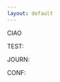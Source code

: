 ```yaml
---
layout: default
---
```



CIAO


TEST:

<script src="https://bibbase.org/show?bib=https%3A%2F%2Fmarcocostanzo.github.io%2Fbibliography%2Freferences.bib&jsonp=1"></script>


JOURN:

<script src="https://bibbase.org/show?bib=https%3A%2F%2Fmarcocostanzo.github.io%2Fbibliography%2Fjourn.bib&jsonp=1"></script>

CONF:

<script src="https://bibbase.org/show?bib=https%3A%2F%2Fmarcocostanzo.github.io%2Fbibliography%2Fconf.bib&jsonp=1"></script>
